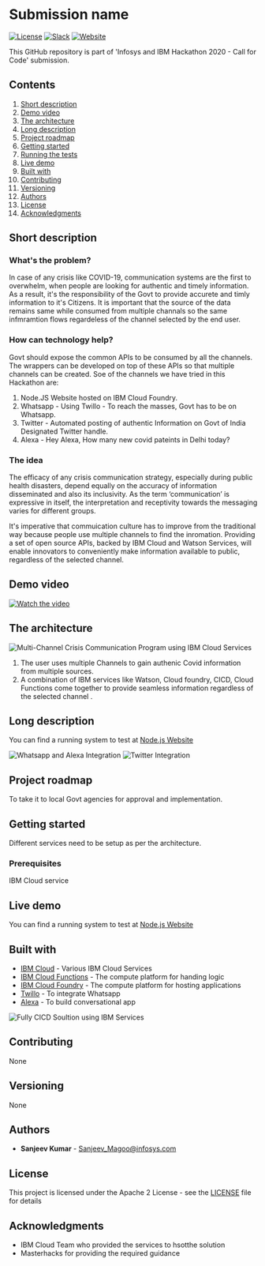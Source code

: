 # Submission name

[![License](https://img.shields.io/badge/License-Apache2-blue.svg)](https://www.apache.org/licenses/LICENSE-2.0) [![Slack](https://img.shields.io/badge/Join-Slack-blue)](https://callforcode.org/slack) [![Website](https://img.shields.io/badge/View-Website-blue)](https://code-and-response.github.io/Project-Sample/)

This GitHub repository is part of 'Infosys and IBM Hackathon 2020 - Call for Code' submission.

## Contents

1. [Short description](#short-description)
1. [Demo video](#demo-video)
1. [The architecture](#the-architecture)
1. [Long description](#long-description)
1. [Project roadmap](#project-roadmap)
1. [Getting started](#getting-started)
1. [Running the tests](#running-the-tests)
1. [Live demo](#live-demo)
1. [Built with](#built-with)
1. [Contributing](#contributing)
1. [Versioning](#versioning)
1. [Authors](#authors)
1. [License](#license)
1. [Acknowledgments](#acknowledgments)

## Short description

### What's the problem?

In case of any crisis like COVID-19, communication systems are the first to overwhelm, when people are looking for authentic and timely information. As a result, it's the responsibility of the Govt to provide accurete and timly information to it's Citizens. It is important that the source of the data remains same while consumed from multiple channals so the same infmramtion flows regardeless of the channel selected by the end user.

### How can technology help?

Govt should expose the common APIs to be consumed by all the channels. The wrappers can be developed on top of these APIs so that multiple channels can be created. Soe of the channels we have tried in this Hackathon are:

1. Node.JS Website hosted on IBM Cloud Foundry.
2. Whatsapp - Using Twillo - To reach the masses, Govt has to be on Whatsapp.
3. Twitter - Automated posting of authentic Information on Govt of India Designated Twitter handle.
4. Alexa - Hey Alexa, How many new covid pateints in Delhi today?

### The idea

The efficacy of any crisis communication strategy, especially during public health disasters, depend equally on the accuracy of information disseminated and also its inclusivity. As the term ‘communication’ is expressive in itself, the interpretation and receptivity towards the messaging varies for different groups.

It's imperative that commuication culture has to improve from the traditional way because people use multiple channels to find the inromation.
Providing a set of open source APIs, backed by IBM Cloud and Watson Services, will enable innovators to conveniently make information available to public, regardless of the selected channel.

## Demo video

[![Watch the video](https://github.com/Code-and-Response/Liquid-Prep/blob/master/images/IBM-interview-video-image.png)](https://youtu.be/vOgCOoy_Bx0)

## The architecture

![Multi-Channel Crisis Communication Program using IBM Cloud Services](https://github.com/sanjeevmagoo/Call-for-Code-Infosys-Bend-The-Curve-Team/blob/master/Solution.jpeg)

1. The user uses multiple Channels to gain authenic Covid information from multiple sources.
2. A combination of IBM services like Watson, Cloud foundry, CICD, Cloud Functions come together to provide seamless information regardless of the selected channel .


## Long description

You can find a running system to test at [Node.js Website](https://covid19test-reflective-quokka-vo.eu-gb.mybluemix.net)

![Whatsapp and Alexa Integration](https://github.com/sanjeevmagoo/Call-for-Code-Infosys-Bend-The-Curve-Team/blob/master/WhatsApp-Alexa.jpeg)
![Twitter Integration](https://github.com/sanjeevmagoo/Call-for-Code-Infosys-Bend-The-Curve-Team/blob/master/Twitter.jpeg)

## Project roadmap

To take it to local Govt agencies for approval and implementation.

## Getting started

Different services need to be setup as per the architecture.

### Prerequisites

IBM Cloud service

## Live demo

You can find a running system to test at [Node.js Website](https://covid19test-reflective-quokka-vo.eu-gb.mybluemix.net)

## Built with

* [IBM Cloud](https://cloud.ibm.com/catalog?search=ibm%20cloud#search_results) - Various IBM Cloud Services
* [IBM Cloud Functions](https://cloud.ibm.com/catalog?search=cloud%20functions#search_results) - The compute platform for handing logic
* [IBM Cloud Foundry](https://cloud.ibm.com/catalog?search=cloud%20foundry#search_results) - The compute platform for hosting applications
* [Twillo](https://www.twilio.com/) - To integrate Whatsapp
* [Alexa](https://developer.amazon.com/en-GB/alexa/) - To build conversational app


![Fully CICD Soultion using IBM Services](https://github.com/sanjeevmagoo/Call-for-Code-Infosys-Bend-The-Curve-Team/blob/master/CICD.JPG)

## Contributing

None

## Versioning

None

## Authors

* **Sanjeev Kumar** - Sanjeev_Magoo@infosys.com

## License

This project is licensed under the Apache 2 License - see the [LICENSE](LICENSE) file for details

## Acknowledgments

* IBM Cloud Team who provided the services to hsotthe solution
* Masterhacks for providing the required guidance
